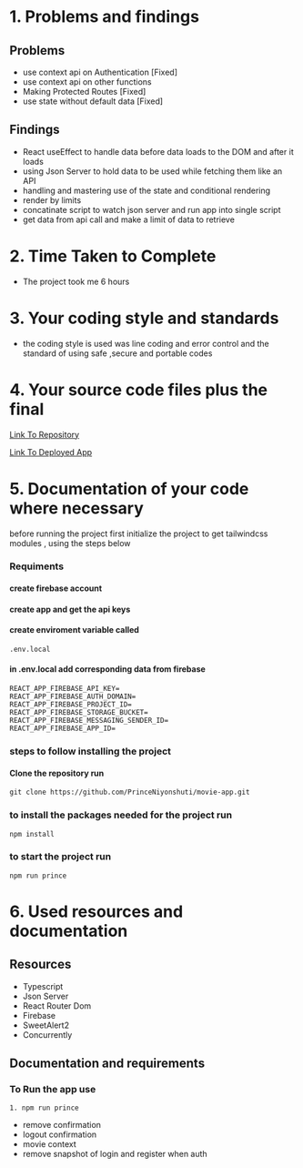 <!-- @format -->

# 1. Problems and findings

## Problems

- use context api on Authentication [Fixed]
- use context api on other functions
- Making Protected Routes [Fixed]
- use state without default data [Fixed]

## Findings

- React useEffect to handle data before data loads to the DOM and after it loads
- using Json Server to hold data to be used while fetching them like an API
- handling and mastering use of the state and conditional rendering
- render by limits
- concatinate script to watch json server and run app into single script
- get data from api call and make a limit of data to retrieve

# 2. Time Taken to Complete

- The project took me 6 hours

# 3. Your coding style and standards

- the coding style is used was line coding and error control and
  the standard of using safe ,secure and portable codes

# 4. Your source code files plus the final

[Link To Repository](https://github.com/PrinceNiyonshuti/movie-app.git)

[Link To Deployed App]()

# 5. Documentation of your code where necessary

before running the project first initialize the project to get tailwindcss modules , using the steps below

### Requiments
 
#### create firebase account
#### create app and get the api keys
#### create enviroment variable called
    .env.local
#### in .env.local add corresponding data from firebase
    REACT_APP_FIREBASE_API_KEY=
    REACT_APP_FIREBASE_AUTH_DOMAIN=
    REACT_APP_FIREBASE_PROJECT_ID=
    REACT_APP_FIREBASE_STORAGE_BUCKET=
    REACT_APP_FIREBASE_MESSAGING_SENDER_ID=
    REACT_APP_FIREBASE_APP_ID=
    
### steps to follow installing the project

#### Clone the repository run

    git clone https://github.com/PrinceNiyonshuti/movie-app.git

### to install the packages needed for the project run

    npm install

### to start the project run

    npm run prince

# 6. Used resources and documentation

## Resources

- Typescript
- Json Server
- React Router Dom
- Firebase
- SweetAlert2
- Concurrently

## Documentation and requirements 
### To Run the app use

    1. npm run prince


- remove confirmation 
- logout confirmation
- movie context 
- remove snapshot of login and register when auth
